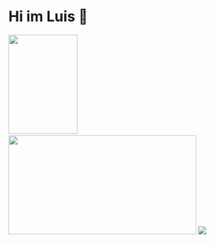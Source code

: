 # Hi im Luis 👋

<div>
  <img class="img" style="height: 195px; width: 52%;" src="https://github-readme-stats.vercel.app/api?username=larveyofficial&show_icons=true&theme=catppuccin_latte&hide=stars&show=prs_merged&rank_icon=github" />
  &nbsp;
  <a href="https://discord.com/users/245653078794174465"><img style="height: 195px; width: 370px;" src="https://lanyard-profile-readme.vercel.app/api/245653078794174465" /></a>
  <img class="img" src="https://github-readme-stats.vercel.app/api/wakatime?username=larvey" />
  
</div>

